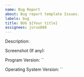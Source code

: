 ```yaml
---
name: Bug Report
about: Bug report template Issues.
labels: bug
title: BUG ${Your title}
assignees: juruo888
---
```


Description:

Screenshot (If any):

Program Version: ``

Operating System Version: ``